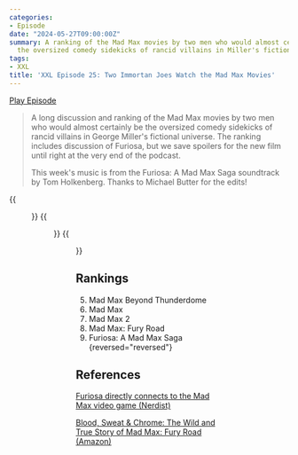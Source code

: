 ```yaml
---
categories:
- Episode
date: "2024-05-27T09:00:00Z"
summary: A ranking of the Mad Max movies by two men who would almost certainly be
  the oversized comedy sidekicks of rancid villains in Miller's fictional universe.
tags:
- XXL
title: 'XXL Episode 25: Two Immortan Joes Watch the Mad Max Movies'
---
```


[Play Episode](https://www.patreon.com/posts/xxl-episode-25-105042762)
> A long discussion and ranking of the Mad Max movies by two men who would almost certainly be the oversized comedy sidekicks of rancid villains in George Miller's fictional universe. The ranking includes discussion of Furiosa, but we save spoilers for the new film until right at the very end of the podcast.
>
> This week's music is from the Furiosa: A Mad Max Saga soundtrack by Tom Holkenberg. Thanks to Michael Butter for the edits!

{{<figure 
    src="/assets/images/fury-road.jpeg" 
    alt="Fury Road" >}}
{{<figure 
    src="/assets/images/boomerang.jpeg" 
    alt="Boomerang" >}}
{{<figure 
    src="/assets/images/fareham.jpeg" 
    caption="Image Credit: melmer" 
    alt="Fareham">}}

## Rankings

5. Mad Max Beyond Thunderdome
4. Mad Max
3. Mad Max 2
2. Mad Max: Fury Road
1. Furiosa: A Mad Max Saga
{reversed="reversed"}


## References

[Furiosa directly connects to the Mad Max video game (Nerdist)](https://nerdist.com/article/furiosa-connects-2015-mad-max-video-game/)

[Blood, Sweat & Chrome: The Wild and True Story of Mad Max: Fury Road (Amazon)](https://amzn.eu/d/jbnowkK)